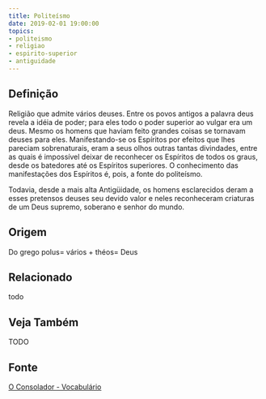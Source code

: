 ```yaml
---
title: Politeísmo
date: 2019-02-01 19:00:00
topics:
- politeismo
- religiao
- espirito-superior
- antiguidade
---
```


## Definição
Religião que admite vários deuses. Entre os povos antigos a palavra deus revela
a idéia de poder; para eles todo o poder superior ao vulgar era um deus. Mesmo
os homens que haviam feito grandes coisas se tornavam deuses para eles.
Manifestando-se os Espíritos por efeitos que lhes pareciam sobrenaturais, eram a
seus olhos outras tantas divindades, entre as quais é impossível deixar de
reconhecer os Espíritos de todos os graus, desde os batedores até os Espíritos
superiores. O conhecimento das manifestações dos Espíritos é, pois, a fonte do
politeísmo.

Todavia, desde a mais alta Antigüidade, os homens esclarecidos deram a esses
pretensos deuses seu devido valor e neles reconheceram criaturas de um Deus
supremo, soberano e senhor do mundo.

## Origem
Do grego polus= vários + théos= Deus

## Relacionado
todo

## Veja Também
TODO

## Fonte
[O Consolador - Vocabulário](http://www.oconsolador.com.br/linkfixo/vocabulario/principal.html)
